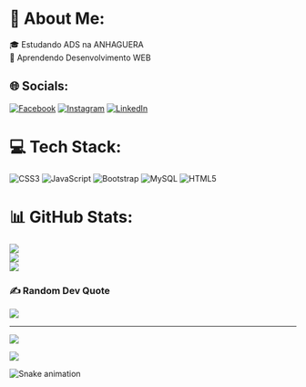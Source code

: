# 💫 About Me:
🎓   Estudando ADS na ANHAGUERA<br>🌱   Aprendendo Desenvolvimento WEB


## 🌐 Socials:
[![Facebook](https://img.shields.io/badge/Facebook-%231877F2.svg?logo=Facebook&logoColor=white)](https://facebook.com/facebook.com/Phelyp) 
[![Instagram](https://img.shields.io/badge/Instagram-%23E4405F.svg?logo=Instagram&logoColor=white)](https://instagram.com/instagram.com/mphellypp/) 
[![LinkedIn](https://img.shields.io/badge/LinkedIn-%230077B5.svg?logo=linkedin&logoColor=white)](https://linkedin.com/in/linkedin.com/in/marcus25-dev/) 


# 💻 Tech Stack:
![CSS3](https://img.shields.io/badge/css3-%231572B6.svg?style=for-the-badge&logo=css3&logoColor=white) ![JavaScript](https://img.shields.io/badge/javascript-%23323330.svg?style=for-the-badge&logo=javascript&logoColor=%23F7DF1E) ![Bootstrap](https://img.shields.io/badge/bootstrap-%23563D7C.svg?style=for-the-badge&logo=bootstrap&logoColor=white) ![MySQL](https://img.shields.io/badge/mysql-%2300f.svg?style=for-the-badge&logo=mysql&logoColor=white) ![HTML5](https://img.shields.io/badge/html5-%23E34F26.svg?style=for-the-badge&logo=html5&logoColor=white)
# 📊 GitHub Stats:
![](https://github-readme-stats.vercel.app/api?username=marcusDevGit&theme=blue-green&hide_border=false&include_all_commits=true&count_private=true)<br/>
![](https://github-readme-streak-stats.herokuapp.com/?user=marcusDevGit&theme=blue-green&hide_border=false)<br/>
![](https://github-readme-stats.vercel.app/api/top-langs/?username=marcusDevGit&theme=blue-green&hide_border=false&include_all_commits=true&count_private=true&layout=compact)

### ✍️ Random Dev Quote
![](https://quotes-github-readme.vercel.app/api?type=horizontal&theme=radical)

---
[![](https://visitcount.itsvg.in/api?id=marcusDevGit&icon=2&color=0)](https://visitcount.itsvg.in)

<!-- Proudly created with GPRM ( https://gprm.itsvg.in ) -->
  
  <a href = "marcus: maucus_psc@hotmail.com"><img src="https://img.shields.io/badge/Microsoft_Outlook-0078D4?style=for-the-badge&logo=microsoft-outlook&logoColor=white"></a>
  
 
  ![Snake animation](https://github.com/marcusDevGit/marcusDevGit/blob/output/github-contribution-grid-snake.svg)
 
</div>
